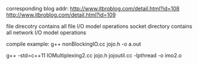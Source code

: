 corresponding blog addr:
http://www.itbroblog.com/detail.html?id=108
http://www.itbroblog.com/detail.html?id=109


file direcotry contains all file I/O model operations
socket directory contains all network I/O model operations


compile example:
g++ nonBlockingIO.cc jojo.h -o a.out

g++ -std=c++11 IOMultiplexing2.cc jojo.h jojoutil.cc -lpthread -o imo2.o
